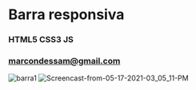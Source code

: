 # Barra responsiva
### HTML5 CSS3 JS
### marcondessam@gmail.com

![barra1](https://user-images.githubusercontent.com/69199906/118542753-6fa7be00-b721-11eb-8bdd-728ba11b8592.png)
![Screencast-from-05-17-2021-03_05_11-PM](https://user-images.githubusercontent.com/69199906/118542994-bac1d100-b721-11eb-9394-58c2c1d508fa.gif)

